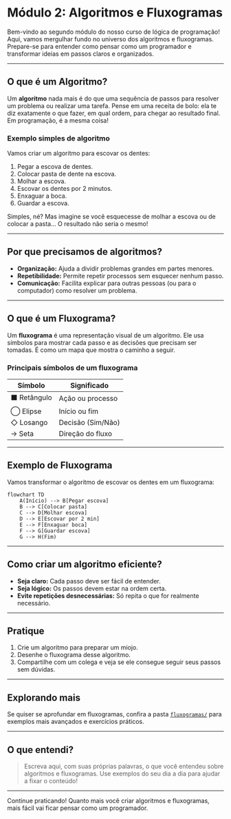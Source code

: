 # Módulo 2: Algoritmos e Fluxogramas

Bem-vindo ao segundo módulo do nosso curso de lógica de programação! Aqui, vamos mergulhar fundo no universo dos algoritmos e fluxogramas. Prepare-se para entender como pensar como um programador e transformar ideias em passos claros e organizados.

---

## O que é um Algoritmo?

Um **algoritmo** nada mais é do que uma sequência de passos para resolver um problema ou realizar uma tarefa. Pense em uma receita de bolo: ela te diz exatamente o que fazer, em qual ordem, para chegar ao resultado final. Em programação, é a mesma coisa!

### Exemplo simples de algoritmo

Vamos criar um algoritmo para escovar os dentes:

1. Pegar a escova de dentes.
2. Colocar pasta de dente na escova.
3. Molhar a escova.
4. Escovar os dentes por 2 minutos.
5. Enxaguar a boca.
6. Guardar a escova.

Simples, né? Mas imagine se você esquecesse de molhar a escova ou de colocar a pasta... O resultado não seria o mesmo!

---

## Por que precisamos de algoritmos?

- **Organização:** Ajuda a dividir problemas grandes em partes menores.
- **Repetibilidade:** Permite repetir processos sem esquecer nenhum passo.
- **Comunicação:** Facilita explicar para outras pessoas (ou para o computador) como resolver um problema.

---

## O que é um Fluxograma?

Um **fluxograma** é uma representação visual de um algoritmo. Ele usa símbolos para mostrar cada passo e as decisões que precisam ser tomadas. É como um mapa que mostra o caminho a seguir.

### Principais símbolos de um fluxograma

| Símbolo         | Significado         |
|-----------------|--------------------|
| ⬛ Retângulo    | Ação ou processo   |
| ◯ Elipse        | Início ou fim      |
| ◇ Losango       | Decisão (Sim/Não)  |
| → Seta          | Direção do fluxo   |

---

## Exemplo de Fluxograma

Vamos transformar o algoritmo de escovar os dentes em um fluxograma:

```mermaid
flowchart TD
    A(Início) --> B[Pegar escova]
    B --> C[Colocar pasta]
    C --> D[Molhar escova]
    D --> E[Escovar por 2 min]
    E --> F[Enxaguar boca]
    F --> G[Guardar escova]
    G --> H(Fim)
```

---

## Como criar um algoritmo eficiente?

- **Seja claro:** Cada passo deve ser fácil de entender.
- **Seja lógico:** Os passos devem estar na ordem certa.
- **Evite repetições desnecessárias:** Só repita o que for realmente necessário.

---

## Pratique

1. Crie um algoritmo para preparar um miojo.
2. Desenhe o fluxograma desse algoritmo.
3. Compartilhe com um colega e veja se ele consegue seguir seus passos sem dúvidas.

---

## Explorando mais

Se quiser se aprofundar em fluxogramas, confira a pasta [`fluxogramas/`](./fluxogramas/README.md) para exemplos mais avançados e exercícios práticos.

---

## O que entendi?

> Escreva aqui, com suas próprias palavras, o que você entendeu sobre algoritmos e fluxogramas. Use exemplos do seu dia a dia para ajudar a fixar o conteúdo!

---

Continue praticando! Quanto mais você criar algoritmos e fluxogramas, mais fácil vai ficar pensar como um programador.
